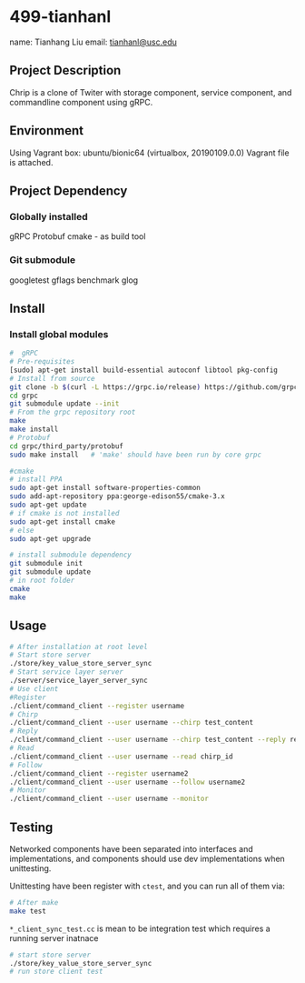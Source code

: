 # 499-tianhanl

name: Tianhang Liu
email: tianhanl@usc.edu

## Project Description

Chrip is a clone of Twiter with storage component, service component, and commandline component using gRPC.

## Environment

Using Vagrant box:
ubuntu/bionic64 (virtualbox, 20190109.0.0)
Vagrant file is attached.

## Project Dependency

### Globally installed

gRPC
Protobuf
cmake - as build tool

### Git submodule

googletest
gflags
benchmark
glog

## Install

### Install global modules

```bash
#  gRPC
# Pre-requisites
[sudo] apt-get install build-essential autoconf libtool pkg-config
# Install from source
git clone -b $(curl -L https://grpc.io/release) https://github.com/grpc/grpc
cd grpc
git submodule update --init
# From the grpc repository root
make
make install
# Protobuf
cd grpc/third_party/protobuf
sudo make install   # 'make' should have been run by core grpc

#cmake
# install PPA
sudo apt-get install software-properties-common
sudo add-apt-repository ppa:george-edison55/cmake-3.x
sudo apt-get update
# if cmake is not installed
sudo apt-get install cmake
# else
sudo apt-get upgrade
```

```bash
# install submodule dependency
git submodule init
git submodule update
# in root folder
cmake
make
```

## Usage

```bash
# After installation at root level
# Start store server
./store/key_value_store_server_sync
# Start service layer server
./server/service_layer_server_sync
# Use client
#Register
./client/command_client --register username
# Chirp
./client/command_client --user username --chirp test_content
# Reply
./client/command_client --user username --chirp test_content --reply reply_to_chirp_id
# Read
./client/command_client --user username --read chirp_id
# Follow
./client/command_client --register username2
./client/command_client --user username --follow username2
# Monitor
./client/command_client --user username --monitor
```

## Testing

Networked components have been separated into interfaces and implementations, and components should use dev implementations when unittesting.

Unittesting have been register with `ctest`, and you can run all of them via:

```bash
# After make
make test
```

`*_client_sync_test.cc` is mean to be integration test which requires a running server inatnace

```bash
# start store server
./store/key_value_store_server_sync
# run store client test

```
